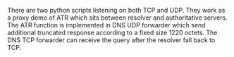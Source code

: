 There are two python scripts listening on both TCP and UDP. They work as a proxy demo of ATR which sits between resolver and authoritative servers. The ATR function is implemented in DNS UDP forwarder which send additional truncated response according to a fixed size 1220 octets. The DNS TCP forwarder can receive the query after the resolver fall back to TCP.
